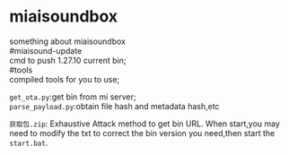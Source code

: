 # miaisoundbox
something about miaisoundbox<br>
#miaisound-update <br>
cmd to push 1.27.10 current bin;<br>
#tools<br>
compiled tools for you to use;<br>

`get_ota.py`:get bin from mi server;<br>
`parse_payload.py`:obtain  file hash  and metadata hash,etc <br>

`获取包.zip`: Exhaustive Attack method to get bin URL. When start,you may need to modify the txt to correct the bin version you need,then start the `start.bat`.<br>
